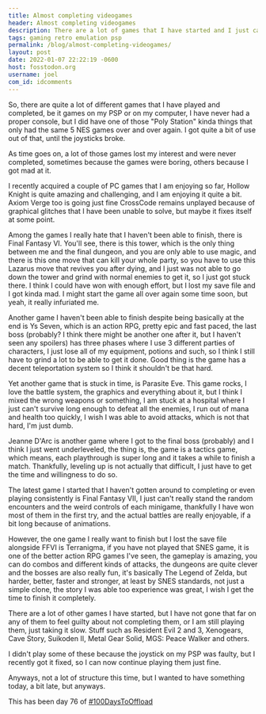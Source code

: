 ```yaml
---
title: Almost completing videogames
header: Almost completing videogames
description: There are a lot of games that I have started and I just can't bring myself to finish them, and sometimes, there are consequences
tags: gaming retro emulation psp
permalink: /blog/almost-completing-videogames/
layout: post
date: 2022-01-07 22:22:19 -0600
host: fosstodon.org
username: joel
com_id: idcomments
---
```


So, there are quite a lot of different games that I have played and completed, be it games on my PSP or on my computer, I have never had a proper console, but I did have one of those "Poly Station" kinda things that only had the same 5 NES games over and over again. I got quite a bit of use out of that, until the joysticks broke.

As time goes on, a lot of those games lost my interest and were never completed, sometimes because the games were boring, others because I got mad at it. 

I recently acquired a couple of PC games that I am enjoying so far, Hollow Knight is quite amazing and challenging, and I am enjoying it quite a bit. Axiom Verge too is going just fine CrossCode remains unplayed because of graphical glitches that I have been unable to solve, but maybe it fixes itself at some point.

Among the games I really hate that I haven't been able to finish, there is Final Fantasy VI. You'll see, there is this tower, which is the only thing between me and the final dungeon, and you are only able to use magic, and there is this one move that can kill your whole party, so you have to use this Lazarus move that revives you after dying, and I just was not able to go down the tower and grind with normal enemies to get it, so I just got stuck there. I think I could have won with enough effort, but I lost my save file and I got kinda mad. I might start the game all over again some time soon, but yeah, it really infuriated me.

Another game I haven't been able to finish despite being basically at the end is Ys Seven, which is an action RPG, pretty epic and fast paced, the last boss (probably? I think there might be another one after it, but I haven't seen any spoilers) has three phases where I use 3 different parties of characters, I just lose all of my equipment, potions and such, so I think I still have to grind a lot to be able to get it done. Good thing is the game has a decent teleportation system so I think it shouldn't be that hard.

Yet another game that is stuck in time, is Parasite Eve. This game rocks, I love the battle system, the graphics and everything about it, but I think I mixed the wrong weapons or something, I am stuck at a hospital where I just can't survive long enough to defeat all the enemies, I run out of mana and health too quickly, I wish I was able to avoid attacks, which is not that hard, I'm just dumb.

Jeanne D'Arc is another game where I got to the final boss (probably) and I think I just went underleveled, the thing is, the game is a tactics game, which means, each playthrough is super long and it takes a while to finish a match. Thankfully, leveling up is not actually that difficult, I just have to get the time and willingness to do so.

The latest game I started that I haven't gotten around to completing or even playing consistently is Final Fantasy VII, I just can't really stand the random encounters and the weird controls of each minigame, thankfully I have won most of them in the first try, and the actual battles are really enjoyable, if a bit long because of animations.

However, the one game I really want to finish but I lost the save file alongside FFVI is Terranigma, if you have not played that SNES game, it is one of the better action RPG games I've seen, the gameplay is amazing, you can do combos and different kinds of attacks, the dungeons are quite clever and the bosses are also really fun, it's basically The Legend of Zelda, but harder, better, faster and stronger, at least by SNES standards, not just a simple clone, the story I was able too experience was great, I wish I get the time to finish it completely.

There are a lot of other games I have started, but I have not gone that far on any of them to feel guilty about not completing them, or I am still playing them, just taking it slow. Stuff such as Resident Evil 2 and 3, Xenogears, Cave Story, Suikoden II, Metal Gear Solid, MGS: Peace Walker and others.

I didn't play some of these because the joystick on my PSP was faulty, but I recently got it fixed, so I can now continue playing them just fine.

Anyways, not a lot of structure this time, but I wanted to have something today, a bit late, but anyways.

This has been day 76 of [#100DaysToOffload](https://100DaysToOffload.com)




